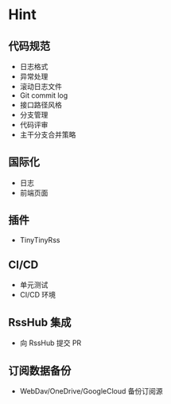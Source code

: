 # Hint

## 代码规范
- 日志格式
- 异常处理
- 滚动日志文件
- Git commit log
- 接口路径风格
- 分支管理
- 代码评审
- 主干分支合并策略

## 国际化
- 日志
- 前端页面

## 插件
- TinyTinyRss

## CI/CD
- 单元测试
- CI/CD 环境

## RssHub 集成
- 向 RssHub 提交 PR

## 订阅数据备份
- WebDav/OneDrive/GoogleCloud 备份订阅源